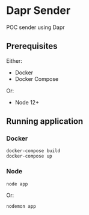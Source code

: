 # Dapr Sender
POC sender using Dapr
## Prerequisites

Either:
- Docker
- Docker Compose

Or:
- Node 12+

## Running application
### Docker
```
docker-compose build
docker-compose up
```

### Node
```
node app
```
Or:
```
nodemon app
```
